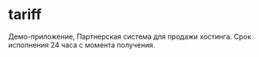 tariff
======

Демо-приложение, Партнерская система для продажи хостинга. 
Срок исполнения 24 часа с момента получения.
